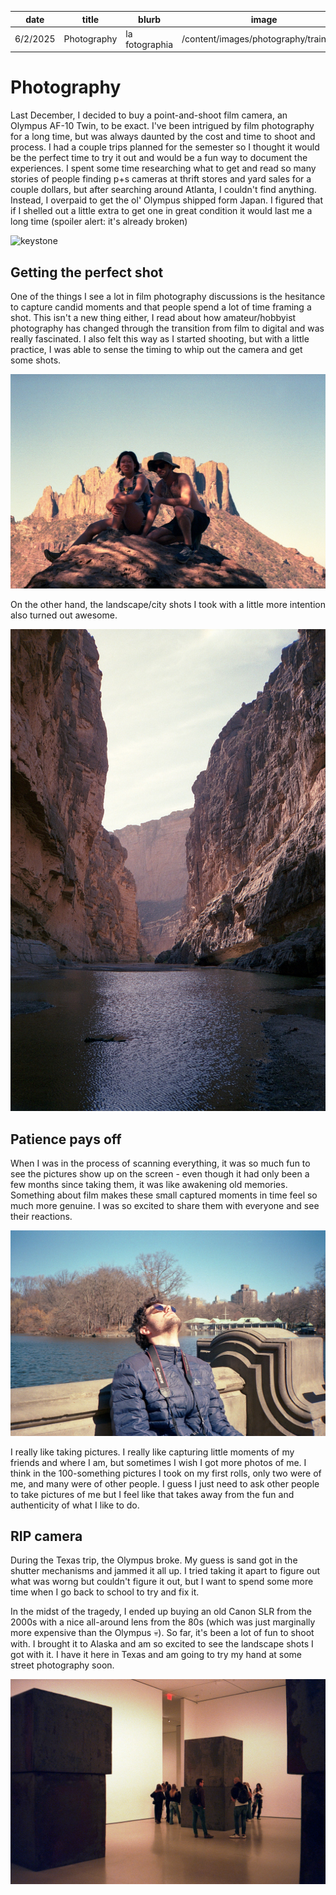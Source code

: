 | date     | title       | blurb          | image                                  |
| -------- | ----------- | -------------- | -------------------------------------- |
| 6/2/2025 | Photography | la fotographia | /content/images/photography/train.jpeg |

# Photography

Last December, I decided to buy a point-and-shoot film camera, an Olympus AF-10 Twin, to be exact. I've been intrigued by film photography for a long time, but was always daunted by the cost and time to shoot and process. I had a couple trips planned for the semester so I thought it would be the perfect time to try it out and would be a fun way to document the experiences. I spent some time researching what to get and read so many stories of people finding p+s cameras at thrift stores and yard sales for a couple dollars, but after searching around Atlanta, I couldn't find anything. Instead, I overpaid to get the ol' Olympus shipped form Japan. I figured that if I shelled out a little extra to get one in great condition it would last me a long time (spoiler alert: it's already broken)

![keystone](/content/images/photography/keystone.jpeg)

## Getting the perfect shot

One of the things I see a lot in film photography discussions is the hesitance to capture candid moments and that people spend a lot of time framing a shot. This isn't a new thing either, I read about how amateur/hobbyist photography has changed through the transition from film to digital and was really fascinated. I also felt this way as I started shooting, but with a little practice, I was able to sense the timing to whip out the camera and get some shots.

![candid](/content/images/photography/candid-ish.jpeg)

On the other hand, the landscape/city shots I took with a little more intention also turned out awesome.

![canyon](/content/images/photography/canyon.jpeg)

## Patience pays off

When I was in the process of scanning everything, it was so much fun to see the pictures show up on the screen - even though it had only been a few months since taking them, it was like awakening old memories. Something about film makes these small captured moments in time feel so much more genuine. I was so excited to share them with everyone and see their reactions.

![nick](/content/images/photography/nick.jpeg)

I really like taking pictures. I really like capturing little moments of my friends and where I am, but sometimes I wish I got more photos of me. I think in the 100-something pictures I took on my first rolls, only two were of me, and many were of other people. I guess I just need to ask other people to take pictures of me but I feel like that takes away from the fun and authenticity of what I like to do.

## RIP camera

During the Texas trip, the Olympus broke. My guess is sand got in the shutter mechanisms and jammed it all up. I tried taking it apart to figure out what was worng but couldn't figure it out, but I want to spend some more time when I go back to school to try and fix it.

In the midst of the tragedy, I ended up buying an old Canon SLR from the 2000s with a nice all-around lens from the 80s (which was just marginally more expensive than the Olympus 💀). So far, it's been a lot of fun to shoot with. I brought it to Alaska and am so excited to see the landscape shots I got with it. I have it here in Texas and am going to try my hand at some street photography soon.

![art](/content/images/photography/art.jpeg)
